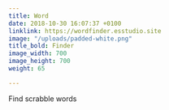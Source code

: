 ```yaml
---
title: Word
date: 2018-10-30 16:07:37 +0100
linklink: https://wordfinder.esstudio.site
image: "/uploads/padded-white.png"
title_bold: Finder
image_width: 700
image_height: 700
weight: 65

---
```

Find scrabble words